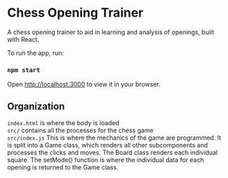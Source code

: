 # Chess Opening Trainer

A chess opening trainer to aid in learning and analysis of openings, built with React.

To run the app, run:

### `npm start`

Open [http://localhost:3000](http://localhost:3000) to view it in your browser.

## Organization
`index.html` is where the body is loaded  
`src/` contains all the processes for the chess game  
`src/index.js` This is where the mechanics of the game are programmed. 
It is split into a Game class, which renders all other subcomponents and processes the clicks and moves.
The Board class renders each individual square.
The setMode() function is where the individual data for each opening is returned to the Game class.  


